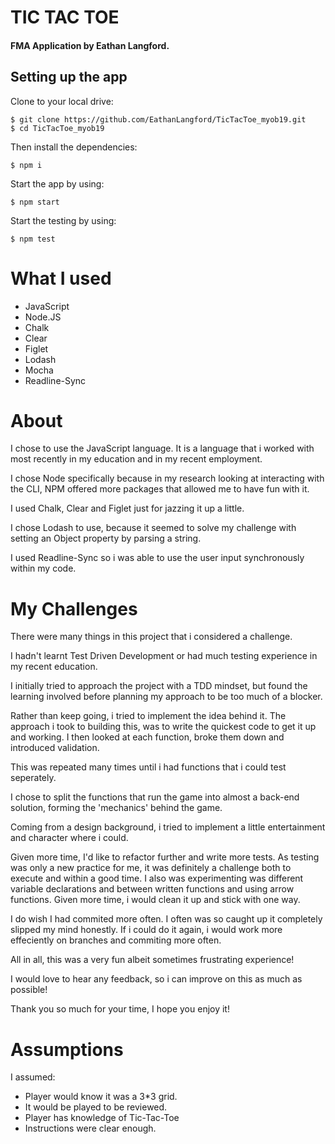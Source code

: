 # TIC TAC TOE
#### FMA Application by Eathan Langford.


## Setting up the app


Clone to your local drive:
```
$ git clone https://github.com/EathanLangford/TicTacToe_myob19.git
$ cd TicTacToe_myob19
```
Then install the dependencies:
```
$ npm i
```
Start the app by using:
```
$ npm start
```
Start the testing by using:
```
$ npm test
```
# What I used
- JavaScript
- Node.JS
- Chalk
- Clear
- Figlet
- Lodash
- Mocha
- Readline-Sync

# About
I chose to use the JavaScript language.
It is a language that i worked with most recently in my education and in my recent employment. 

I chose Node specifically because in my research looking at interacting with the CLI, NPM offered more packages that allowed me to have fun with it.

I used Chalk, Clear and Figlet just for jazzing it up a little. 

I chose Lodash to use, because it seemed to solve my challenge with setting an Object property by parsing a string.

I used Readline-Sync so i was able to use the user input synchronously within my code.

# My Challenges

There were many things in this project that i considered a challenge. 

I hadn't learnt Test Driven Development or had much testing experience in my recent education.

I initially tried to approach the project with a TDD mindset, but found the learning involved before planning my approach to be too much of a blocker.

Rather than keep going, i tried to implement the idea behind it. The approach i took to building this, was to write the quickest code to get it up and working. 
I then looked at each function, broke them down and introduced validation.

This was repeated many times until i had functions that i could test seperately.

I chose to split the functions that run the game into almost a back-end solution, forming the 'mechanics' behind the game. 

Coming from a design background, i tried to implement a little entertainment and character where i could. 

Given more time, I'd like to refactor further and write more tests. As testing was only a new practice for me, it was definitely a challenge both to execute and within a good time. I also was experimenting was different variable declarations and between written functions and using arrow functions. Given more time, i would clean it up and stick with one way.

I do wish I had commited more often. I often was so caught up it completely slipped my mind honestly. If i could do it again, i would work more effeciently on branches and commiting more often.

All in all, this was a very fun albeit sometimes  frustrating experience!

I would love to hear any feedback, so i can improve on this as much as possible!
 
Thank you so much for your time, I hope you enjoy it!

# Assumptions
I assumed:
- Player would know it was a 3*3 grid.
- It would be played to be reviewed.
- Player has knowledge of Tic-Tac-Toe
- Instructions were clear enough.